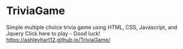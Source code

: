 # TriviaGame
Simple multiple choice trivia game using HTML, CSS, Javascript, and Jquery
Click here to play - Good luck! https://ashleyhart12.github.io/TriviaGame/
